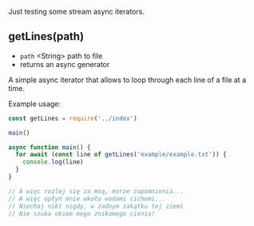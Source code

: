 Just testing some stream async iterators.

## getLines(path)
- `path` \<String> path to file
- returns an async generator

A simple async iterator that allows to loop through each line of a file at a time.

Example usage:

```js
const getLines = require('../index')

main()

async function main() {
  for await (const line of getLines('example/example.txt')) {
    console.log(line)
  }
}

// A więc rozlej się za mną, morze zapomnienia...
// A więc opłyń mnie wkoło wodami cichemi...
// Niechaj nikt nigdy, w żadnym zakątku tej ziemi
// Nie szuka okiem mego znikomego cienia!

```
